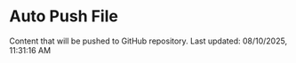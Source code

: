 # Auto Push File

Content that will be pushed to GitHub repository.
Last updated: 08/10/2025, 11:31:16 AM